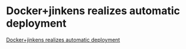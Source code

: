 # Docker+jinkens realizes automatic deployment
[Docker+jinkens realizes automatic deployment](https://aiwithcloud.com/2022/09/19/dockerjinkens_realizes_automatic_deployment/)